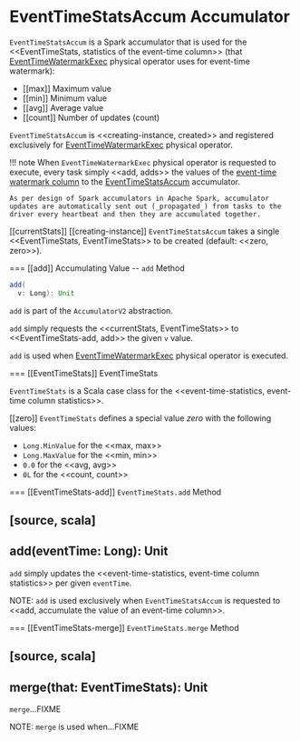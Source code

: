 # EventTimeStatsAccum Accumulator

`EventTimeStatsAccum` is a Spark accumulator that is used for the <<EventTimeStats, statistics of the event-time column>> (that [EventTimeWatermarkExec](physical-operators/EventTimeWatermarkExec.md) physical operator uses for event-time watermark):

* [[max]] Maximum value
* [[min]] Minimum value
* [[avg]] Average value
* [[count]] Number of updates (count)

`EventTimeStatsAccum` is <<creating-instance, created>> and registered exclusively for [EventTimeWatermarkExec](physical-operators/EventTimeWatermarkExec.md) physical operator.

!!! note
    When `EventTimeWatermarkExec` physical operator is requested to execute, every task simply <<add, adds>> the values of the [event-time watermark column](physical-operators/EventTimeWatermarkExec.md#eventTime) to the [EventTimeStatsAccum](physical-operators/EventTimeWatermarkExec.md#eventTimeStats) accumulator.

    As per design of Spark accumulators in Apache Spark, accumulator updates are automatically sent out (_propagated_) from tasks to the driver every heartbeat and then they are accumulated together.

[[currentStats]]
[[creating-instance]]
`EventTimeStatsAccum` takes a single <<EventTimeStats, EventTimeStats>> to be created (default: <<zero, zero>>).

=== [[add]] Accumulating Value -- `add` Method

```scala
add(
  v: Long): Unit
```

`add` is part of the `AccumulatorV2` abstraction.

`add` simply requests the <<currentStats, EventTimeStats>> to <<EventTimeStats-add, add>> the given `v` value.

`add` is used when [EventTimeWatermarkExec](physical-operators/EventTimeWatermarkExec.md) physical operator is executed.

=== [[EventTimeStats]] EventTimeStats

`EventTimeStats` is a Scala case class for the <<event-time-statistics, event-time column statistics>>.

[[zero]]
`EventTimeStats` defines a special value *zero* with the following values:

* `Long.MinValue` for the <<max, max>>
* `Long.MaxValue` for the <<min, min>>
* `0.0` for the <<avg, avg>>
* `0L` for the <<count, count>>

=== [[EventTimeStats-add]] `EventTimeStats.add` Method

[source, scala]
----
add(eventTime: Long): Unit
----

`add` simply updates the <<event-time-statistics, event-time column statistics>> per given `eventTime`.

NOTE: `add` is used exclusively when `EventTimeStatsAccum` is requested to <<add, accumulate the value of an event-time column>>.

=== [[EventTimeStats-merge]] `EventTimeStats.merge` Method

[source, scala]
----
merge(that: EventTimeStats): Unit
----

`merge`...FIXME

NOTE: `merge` is used when...FIXME
